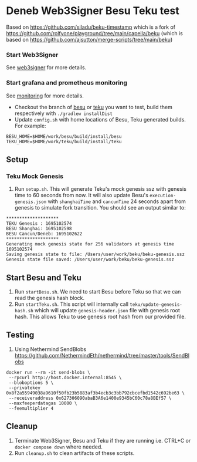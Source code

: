 # Deneb Web3Signer Besu Teku test

Based on
https://github.com/siladu/beku-timestamp which is a fork of
https://github.com/rolfyone/playground/tree/main/capella/beku
(which is based on https://github.com/ajsutton/merge-scripts/tree/main/beku)

### Start Web3Signer
See [web3signer](./web3signer/README.md) for more details.

### Start grafana and prometheus monitoring
See [monitoring](./monitoring/README.md) for more details.


- Checkout the branch of [besu](https://github.com/hyperledger/besu) or [teku](https://github.com/ConsenSys/teku) you want to test, build them respectively with `./gradlew installDist`
- Update `config.sh` with home locations of Besu, Teku generated builds. For example:

```shell
BESU_HOME=$HOME/work/besu/build/install/besu
TEKU_HOME=$HOME/work/teku/build/install/teku
```

## Setup
### Teku Mock Genesis

1. Run `setup.sh`. This will generate Teku's mock genesis ssz with genesis time to 60 seconds from now. It 
will also update Besu's `execution-genesis.json` with `shanghaiTime` and `cancunTime` 24 seconds apart from genesis to 
simulate fork transition. You should see an output similar to:
```
********************
TEKU Genesis : 1695102574
BESU Shanghai: 1695102598
BESU Cancun/Deneb: 1695102622
********************
Generating mock genesis state for 256 validators at genesis time 1695102574
Saving genesis state to file: /Users/user/work/beku/beku-genesis.ssz
Genesis state file saved: /Users/user/work/beku/beku-genesis.ssz
```

## Start Besu and Teku

1. Run `startBesu.sh`. We need to start Besu before Teku so that we can read the genesis hash block.
2. Run `startTeku.sh`. This script will internally call `teku/update-genesis-hash.sh` which will update `genesis-header.json` 
file with genesis root hash. This allows Teku to use genesis root hash from our provided file.

## Testing
1. Using Nethermind SendBlobs https://github.com/NethermindEth/nethermind/tree/master/tools/SendBlobs
```
docker run --rm -it send-blobs \
 --rpcurl http://host.docker.internal:8545 \
 --bloboptions 5 \
 --privatekey 0x8f2a55949038a9610f50fb23b5883af3b4ecb3c3bb792cbcefbd1542c692be63 \
 --receiveraddress 0x627306090abaB3A6e1400e9345bC60c78a8BEf57 \
 --maxfeeperdatagas 10000 \
 --feemultiplier 4
```

## Cleanup
1. Terminate Web3Signer, Besu and Teku if they are running i.e. CTRL+C or `docker compose down` where needed. 
2. Run `cleanup.sh` to clean artifacts of these scripts.

